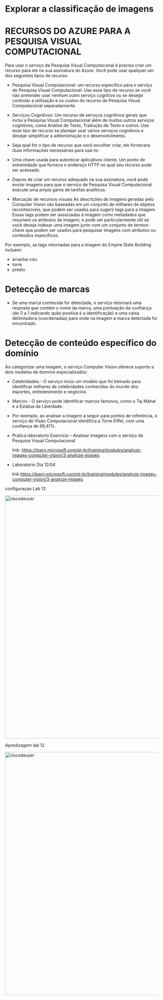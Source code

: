 # Explorar a classificação de imagens

# RECURSOS DO AZURE PARA A PESQUISA VISUAL COMPUTACIONAL

Para usar o serviço de Pesquisa Visual Computacional é preciso criar um recurso para ele na sua
assinatura do Azure. Você pode usar qualquer um dos seguintes tipos de recurso:

- Pesquisa Visual Computacional: 
um recurso específico para o serviço de Pesquisa Visual
Computacional. Use esse tipo de recurso se você não pretender usar nenhum outro serviço
cognitivo ou se desejar controlar a utilização e os custos do recurso de Pesquisa Visual
Computacional separadamente.

- Serviços Cognitivos: 
Um recurso de serviços cognitivos gerais que inclui a Pesquisa Visual
Computacional além de muitos outros serviços cognitivos, como Análise de Texto, Tradução de
Texto e outros. Use esse tipo de recurso se planejar usar vários serviços cognitivos e desejar
simplificar a administração e o desenvolvimento.

- Seja qual for o tipo de recurso que você escolher criar, ele fornecerá duas
informações necessárias para usá-lo:

- Uma chave usada para autenticar aplicativos cliente.
Um ponto de extremidade que fornece o endereço HTTP no qual seu recurso
pode ser acessado.

- Depois de criar um recurso adequado na sua assinatura, você pode enviar imagens
para que o serviço de Pesquisa Visual Computacional execute uma ampla gama de
tarefas analíticas.


- Marcação de recursos visuais
As descrições de imagens geradas pelo Computer Vision são baseadas em um
conjunto de milhares de objetos reconhecíveis, que podem ser usados para sugerir
tags para a imagem.
Essas tags podem ser associadas à imagem como metadados que resumem os
atributos da imagem; e pode ser particularmente útil se você deseja indexar uma
imagem junto com um conjunto de termos-chave que podem ser usados para
pesquisar imagens com atributos ou conteúdos específicos.

Por exemplo, as tags retornadas para a imagem do Empire State Building incluem:
- arranha-céu
- torre
- prédio

# Detecção de marcas

- Se uma marca conhecida for detectada, o serviço retornará uma resposta que
contém o nome da marca, uma pontuação de confiança (de 0 a 1 indicando quão
positiva é a identificação) e uma caixa delimitadora (coordenadas) para onde na
imagem a marca detectada foi encontrado.

# Detecção de conteúdo específico do domínio

Ao categorizar uma imagem, o serviço Computer Vision
oferece suporte a dois modelos de domínio especializados:
- Celebridades - O serviço inclui um modelo que foi
treinado para identificar milhares de celebridades
conhecidas do mundo dos esportes, entretenimento e
negócios.
- Marcos - O serviço pode identificar marcos famosos,
como o Taj Mahal e a Estátua da Liberdade.

- Por exemplo, ao analisar a imagem a seguir para pontos de
referência, o serviço de Visão Computacional identifica a Torre
Eiffel, com uma confiança de 99,41%.


- Pratica laboratorio 
Exercício – Analisar imagens com o serviço de Pesquisa Visual Computacional </p>
link: https://learn.microsoft.com/pt-br/training/modules/analyze-images-computer-vision/3-analyze-images

- Laboratorio Dia 12/04  </p>
link https://learn.microsoft.com/pt-br/training/modules/analyze-images-computer-vision/3-analyze-images

configuraçao Lab 12
</p>
<img src="https://user-images.githubusercontent.com/91704169/231480610-99f8ac7d-dd3d-49cd-81aa-bf023c576e97.png" max-width="100px" width="800px" align="centter" alt="riscodeuser">

Apredizagem lab 12

</p>
<img src="https://user-images.githubusercontent.com/91704169/231480610-99f8ac7d-dd3d-49cd-81aa-bf023c576e97.png" max-width="100px" width="800px" align="centter" alt="riscodeuser">


